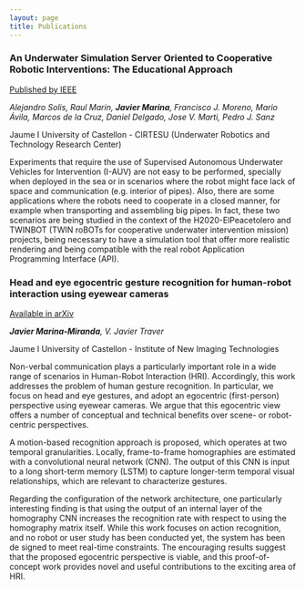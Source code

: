 ```yaml
---
layout: page
title: Publications
---
```


### An Underwater Simulation Server Oriented to Cooperative Robotic Interventions: The Educational Approach

<a href="https://ieeexplore.ieee.org/document/9705666" target="_blank">Published by IEEE</a>

_Alejandro Solis, Raul Marin, **Javier Marina**, Francisco J. Moreno, Mario Ávila, Marcos de la Cruz, Daniel Delgado, Jose V. Marti, Pedro J. Sanz_

Jaume I University of Castellon - CIRTESU (Underwater Robotics and Technology Research Center)

<p class="message">
  Experiments that require the use of Supervised Autonomous Underwater Vehicles for Intervention (I-AUV) are not easy to be performed, specially when deployed in the sea or in scenarios where the robot might face lack of space and communication (e.g. interior of pipes). Also, there are some applications where the robots need to cooperate in a closed manner, for example when transporting and assembling big pipes. In fact, these two scenarios are being studied in the context of the H2020-ElPeacetolero and TWINBOT (TWIN roBOTs for cooperative underwater intervention mission) projects, being necessary to have a simulation tool that offer more realistic rendering and being compatible with the real robot Application Programming Interface (API).
</p>

### Head and eye egocentric gesture recognition for human-robot interaction using eyewear cameras

<a href="https://arxiv.org/abs/2201.11500" target="_blank">Available in arXiv</a>

_**Javier Marina-Miranda**, V. Javier Traver_

Jaume I University of Castellon - Institute of New Imaging Technologies

<p class="message">
  Non-verbal communication plays a particularly important role in a wide range of scenarios in Human-Robot Interaction (HRI). Accordingly, this work addresses the problem of human gesture recognition. In particular, we focus on head and eye gestures, and adopt an egocentric (first-person) perspective using eyewear cameras. We argue that this egocentric view offers a number of conceptual and technical benefits over scene- or robot-centric perspectives.

  A motion-based recognition approach is proposed, which operates at two temporal granularities. Locally, frame-to-frame homographies are estimated with a convolutional neural network (CNN). The output of this CNN is input to a long short-term memory (LSTM) to capture longer-term temporal visual relationships, which are relevant to characterize gestures.

  Regarding the configuration of the network architecture, one particularly interesting finding is that using the output of an internal layer of the homography CNN increases the recognition rate with respect to using the homography matrix itself. While this work focuses on action recognition, and no robot or user study has been conducted yet, the system has been de signed to meet real-time constraints. The encouraging results suggest that the proposed egocentric perspective is viable, and this proof-of-concept work provides novel and useful contributions to the exciting area of HRI.
</p>
